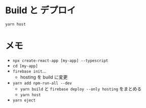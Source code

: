 # Build と デプロイ

  ``yarn host``

# メモ
- ``npx create-react-app [my-app] --typescript``
- ``cd [my-app]``
- ``firebase init``...
    - hosting を build に変更
- ``yarn add npm-run-all --dev``
    - ``yarn build`` と ``firebase deploy --only hosting`` をまとめる
    - ``yarn host``
- ``yarn eject``
